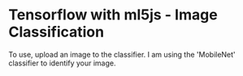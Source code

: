 # Tensorflow with ml5js - Image Classification
To use, upload an image to the classifier. I am using the 'MobileNet' classifier to identify your image.
